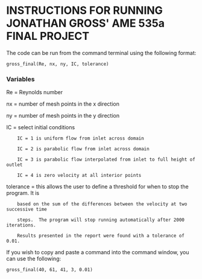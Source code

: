 INSTRUCTIONS FOR RUNNING JONATHAN GROSS' AME 535a FINAL PROJECT
===============================================================


The code can be run from the command terminal using the following format:

	
	gross_final(Re, nx, ny, IC, tolerance)


### Variables

Re	  = Reynolds number

nx 	  = number of mesh points in the x direction

ny 	  = number of mesh points in the y direction

IC 	  = select initial conditions

		IC = 1 is uniform flow from inlet across domain

		IC = 2 is parabolic flow from inlet across domain

		IC = 3 is parabolic flow interpolated from inlet to full height of outlet

		IC = 4 is zero velocity at all interior points

tolerance = this allows the user to define a threshold for when to stop the program.  It is

	    based on the sum of the differences between the velocity at two successive time

	    steps.  The program will stop running automatically after 2000 iterations.
	    
	    Results presented in the report were found with a tolerance of 0.01.





If you wish to copy and paste a command into the command window, you can use the following:



	gross_final(40, 61, 41, 3, 0.01)
